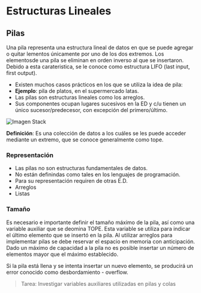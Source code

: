 # Estructuras Lineales

## Pilas

Una pila representa una estructura lineal de datos en que se puede agregar o quitar lementos únicamente por uno de los dos extremos. Los elementosde una pila se eliminan en orden inverso al que se insertaron. Debido a esta carateristica, se le conoce como estructura LIFO (last input, first output).

- Existen muchos casos prácticos en los que se utiliza la idea de pila:
- **Ejemplo**: pila de platos, en el supermercado latas.
- Las pilas son estructuras lineales como los arreglos.
- Sus componentes ocupan lugares sucesivos en la ED y c/u tienen un único sucesor/predecesor, con excepción del primero/último.

![Imagen Stack](https://www.tutorialspoint.com/data_structures_algorithms/images/stack_representation.jpg)

**Definición**: Es una colección de datos a los cuáles se les puede acceder mediante un extremo, que se conoce generalmente como tope.

### Representación

- Las pilas no son estructuras fundamentales de datos.
- No están definindas como tales en los lenguajes de programación.
- Para su representación requiren de otras E.D.
- Arreglos
- Listas

### Tamaño

Es necesario e importante definir el tamaño máximo de la pila, así como una variable auxiliar que se deomina TOPE. Esta variable se utiliza para indicar el último elemento que se insertó en la pila. Al utilizar arreglos para implementar pilas se debe reservar el espacio en memoria con anticipación. Dado un máximo de capacidad a la pila no es posible insertar un número de elementos mayor que el máximo establecido.

Si la pila está llena y se intenta insertar un nuevo elemento, se producirá un error conocido como desbordamiento - overflow.

> Tarea: Investigar variables auxiliares utilizadas en pilas y colas